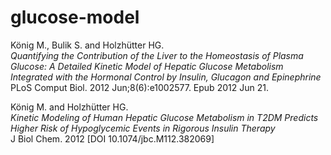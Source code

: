 # glucose-model


König M., Bulik S. and Holzhütter HG.  
*Quantifying the Contribution of the Liver to the Homeostasis of Plasma Glucose: A Detailed Kinetic Model of Hepatic Glucose Metabolism Integrated with the Hormonal Control by Insulin, Glucagon and Epinephrine*  
PLoS Comput Biol. 2012 Jun;8(6):e1002577. Epub 2012 Jun 21.

König M. and Holzhütter HG.  
*Kinetic Modeling of Human Hepatic Glucose Metabolism in T2DM Predicts Higher Risk of Hypoglycemic Events in Rigorous Insulin Therapy*  
J Biol Chem. 2012 [DOI 10.1074/jbc.M112.382069]
